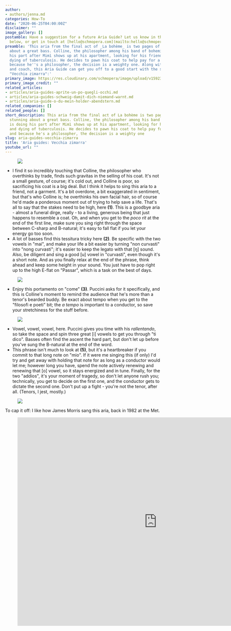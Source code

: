 ```yaml
---
author:
- authors/jenna.md
categories: How-To
date: "2020-06-25T04:00:00Z"
disclaimer: ""
image_gallery: []
postamble: Have a suggestion for a future Aria Guide? Let us know in the comments
  below, or get in touch at [hello@schmopera.com](mailto:hello@schmopera.com).
preamble: 'This aria from the final act of _La bohème_ is two pages of what''s stunning
  about a great bass. Colline, the philosopher among his band of bohemians, is doing
  his part after Mimì shows up at his apartment, looking for his friend Rodolfo and
  dying of tuberculosis. He decides to pawn his coat to help pay for a doctor, and
  because he''s a philosopher, the decision is a weighty one. Along with your teacher
  and coach, this Aria Guide can get you off to a good start with the short and sweet
  "Vecchia zimarra":'
primary_image: https://res.cloudinary.com/schmopera/image/upload/v1592334304/media/2020/06/sqAriaGuide-VecchiaZimarra_dsml07.jpg
primary_image_credit: ""
related_articles:
- articles/aria-guides-aprite-un-po-quegli-occhi.md
- articles/aria-guides-schweig-damit-dich-niemand-warnt.md
- articles/aria-guide-o-du-mein-holder-abendstern.md
related_companies: []
related_people: []
short_description: This aria from the final act of La bohème is two pages of what's
  stunning about a great bass. Colline, the philosopher among his band of bohemians,
  is doing his part after Mimì shows up at his apartment, looking for his friend Rodolfo
  and dying of tuberculosis. He decides to pawn his coat to help pay for a doctor,
  and because he's a philosopher, the decision is a weighty one
slug: aria-guides-vecchia-zimarra
title: 'Aria guides: Vecchia zimarra'
youtube_url: ""
---
```

<figure data-type="image">

![](https://res.cloudinary.com/schmopera/image/upload/v1590606094/media/2020/05/AriaGuide-Vecchia-p1-annotated_ldonn6.jpg)

</figure>

* I find it so incredibly touching that Colline, the philosopher who overthinks by trade, finds such gravitas in the selling of his coat. It's not a small gesture, of course; it's cold out, and Colline is poor, so sacrificing his coat is a big deal. But I think it helps to sing this aria to a friend, not a garment. It's a bit overdone, a bit exaggerated in sentiment, but that's who Colline is; he overthinks his own facial hair, so of course he'd made a ponderous moment out of trying to help save a life. That's all to say that the stakes need to be high, here **(1)**. This is a goodbye aria - almost a funeral dirge, really - to a living, generous being that just happens to resemble a coat. Oh, and when you get to the _poco rit_ at the end of the first line, make sure you sing right through the space between C-sharp and B-natural; it's easy to fall flat if you let your energy go too soon.
* A lot of basses find this tessitura tricky here **(2)**. Be specific with the two vowels in "mai", and make your life a bit easier by turning "non curvasti" into "nong curvasti"; it's easier to keep the legato with that \[ŋ\] sound. Also, be diligent and sing a good \[u\] vowel in "curvasti", even though it's a short note. And as you finally relax at the end of the phrase, think ahead and keep some height in your sound. You just have to pop right up to the high E-flat on "Passar", which is a task on the best of days. 

<figure data-type="image">

![](https://res.cloudinary.com/schmopera/image/upload/v1590606111/media/2020/05/AriaGuide-Vecchia-p2-annotated_aeugy4.jpg)

</figure>

* Enjoy this portamento on "come" **(3)**. Puccini asks for it specifically, and this is Colline's moment to remind the audience that he's more than a tenor's bearded buddy. Be exact about tempo when you get to the "filosofi e poeti" bit; the _a tempo_ is important to a conductor, so save your stretchiness for the stuff before.

<figure data-type="image">

![](https://res.cloudinary.com/schmopera/image/upload/v1590606127/media/2020/05/AriaGuide-Vecchia-p3-annotated_lv0ncq.jpg)

</figure>

* Vowel, vowel, vowel, here. Puccini gives you time with his _rallentando_, so take the space and spin three great \[i\] vowels to get you through "ti dico". Basses often find the ascent the hard part, but don't let up before you've sung the B-natural at the end of the word. 
* This phrase isn't much to look at **(5)**, but it's a heartbreaker if you commit to that long note on "mio". If it were me singing this (if only) I'd try and get away with holding that note for as long as a conductor would let me; however long you have, spend the note actively renewing and renewing that \[o\] vowel, so it stays energized and in tune. Finally, for the two "addios", it's your moment of tragedy, so don't let anyone rush you; technically, you get to decide on the first one, and the conductor gets to dictate the second one. Don't put up a fight - you're not the tenor, after all. (Tenors, I jest, mostly.)

<figure data-type="image">

![](https://res.cloudinary.com/schmopera/image/upload/v1590606140/media/2020/05/AriaGuide-Vecchia-p4-annotated_sr8jjb.jpg)

</figure>

To cap it off: I like how James Morris sang this aria, back in 1982 at the Met.

<figure data-type="video">

<iframe width="901" height="676" src="https://www.youtube.com/embed/ArYceMAJiH8" frameborder="0" allow="accelerometer; autoplay; encrypted-media; gyroscope; picture-in-picture" allowfullscreen></iframe>

</figure>